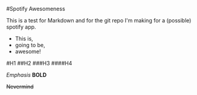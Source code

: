 #Spotify Awesomeness

This is a test for Markdown and for the git repo I'm making for a (possible) spotify app.

* This is,
* going to be,
* awesome!

#H1
##H2
###H3
####H4

*Emphasis*
**BOLD**

~~Nevermind~~


